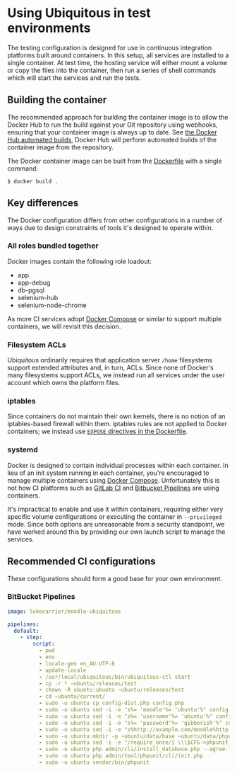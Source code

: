 # Using Ubiquitous in test environments

The testing configuration is designed for use in continuous integration platforms built around containers. In this setup, all services are installed to a single container. At test time, the hosting service will either mount a volume or copy the files into the container, then run a series of shell commands which will start the services and run the tests.

## Building the container

The recommended approach for building the container image is to allow the Docker Hub to run the build against your Git repository using webhooks, ensuring that your container image is always up to date. See [the Docker Hub automated builds](https://docs.docker.com/docker-hub/builds/), Docker Hub will perform automated builds of the container image from the repository.

The Docker container image can be built from the [Dockerfile](../../Dockerfile) with a single command:

```
$ docker build .
```

## Key differences

The Docker configuration differs from other configurations in a number of ways due to design constraints of tools it's designed to operate within.

### All roles bundled together

Docker images contain the following role loadout:

* app
* app-debug
* db-pgsql
* selenium-hub
* selenium-node-chrome

As more CI services adopt [Docker Compose](https://docs.docker.com/compose/) or similar to support multiple containers, we will revisit this decision.

### Filesystem ACLs

Ubiquitous ordinarily requires that application server `/home` filesystems support extended attributes and, in turn, ACLs. Since none of Docker's many filesystems support ACLs, we instead run all services under the user account which owns the platform files.

### iptables

Since containers do not maintain their own kernels, there is no notion of an iptables-based firewall within them. iptables rules are not applied to Docker containers; we instead use [`EXPOSE` directives in the Dockerfile](https://docs.docker.com/engine/reference/builder/#expose).

### systemd

Docker is designed to contain individual processes within each container. In lieu of an init system running in each container, you're encouraged to manage multiple containers using [Docker Compose](https://docs.docker.com/compose/). Unfortunately this is not how CI platforms such as [GitLab CI](https://about.gitlab.com/gitlab-ci/) and [Bitbucket Pipelines](https://bitbucket.org/product/features/pipelines) are using containers.

It's impractical to enable and use it within containers, requiring either very specific volume configurations or executing the container in `--privileged` mode. Since both options are unreasonable from a security standpoint, we have worked around this by providing our own launch script to manage the services.

## Recommended CI configurations

These configurations should form a good base for your own environment.

### BitBucket Pipelines

```yaml
image: lukecarrier/moodle-ubiquitous

pipelines:
  default:
    - step:
        script:
          - pwd
          - env
          - locale-gen en_AU.UTF-8
          - update-locale
          - /usr/local/ubiquitous/bin/ubiquitous-ctl start
          - cp -r * ~ubuntu/releases/test
          - chown -R ubuntu:ubuntu ~ubuntu/releases/test
          - cd ~ubuntu/current/
          - sudo -u ubuntu cp config-dist.php config.php
          - sudo -u ubuntu sed -i -e "s%= 'moodle'%= 'ubuntu'%" config.php
          - sudo -u ubuntu sed -i -e "s%= 'username'%= 'ubuntu'%" config.php
          - sudo -u ubuntu sed -i -e "s%= 'password'%= 'gibberish'%" config.php
          - sudo -u ubuntu sed -i -e "s%http://example.com/moodle%http://localhost%" -e "s%/home/example/moodledata%/home/ubuntu/data/base%" config.php
          - sudo -u ubuntu mkdir -p ~ubuntu/data/base ~ubuntu/data/phpunit
          - sudo -u ubuntu sed -i -e "/require_once/i \\\$CFG->phpunit_dataroot = '\/home\/ubuntu\/data\/phpunit';" -e "/require_once/i \\\$CFG->phpunit_prefix = 'p_';" config.php
          - sudo -u ubuntu php admin/cli/install_database.php --agree-license --adminpass='P4$$word'
          - sudo -u ubuntu php admin/tool/phpunit/cli/init.php
          - sudo -u ubuntu vendor/bin/phpunit
```
